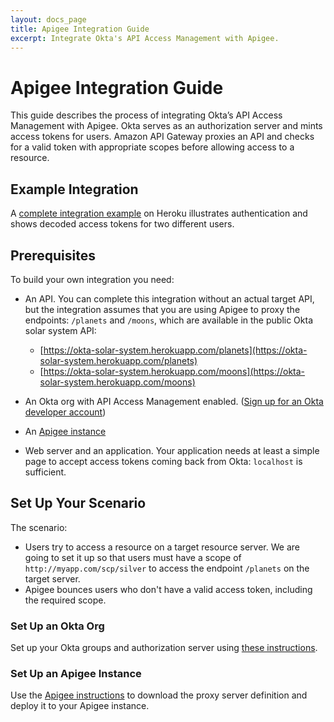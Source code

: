 ```yaml
---
layout: docs_page
title: Apigee Integration Guide
excerpt: Integrate Okta's API Access Management with Apigee.
---
```

# Apigee Integration Guide

This guide describes the process of integrating Okta’s API Access Management with Apigee. Okta serves as an authorization server and mints access tokens for users. Amazon API Gateway proxies an API and checks for a valid token with appropriate scopes before allowing access to a resource.

## Example Integration

A [complete integration example](https://okta-api-am.herokuapp.com/apigee) on Heroku illustrates authentication and shows decoded access tokens for two different users.

## Prerequisites

To build your own integration you need:

* An API. You can complete this integration without an actual target API, but the integration assumes that you are using Apigee to proxy the endpoints: `/planets` and `/moons`, which are available in the public Okta solar system API:
    * [https://okta-solar-system.herokuapp.com/planets](https://okta-solar-system.herokuapp.com/planets)
    * [https://okta-solar-system.herokuapp.com/moons](https://okta-solar-system.herokuapp.com/moons)

* An Okta org with API Access Management enabled. ([Sign up for an Okta developer account](https://developer.okta.com/signup/))
* An [Apigee instance](https://login.apigee.com/sign__up)
* Web server and an application. Your application needs at least a simple page to accept access tokens coming back from Okta: `localhost` is sufficient.

## Set Up Your Scenario

The scenario:

* Users try to access a resource on a target resource server. We are going to set it up so that users must have a scope of `http://myapp.com/scp/silver` to access the endpoint `/planets` on the target server.
* Apigee bounces users who don't have a valid access token, including the required scope.

### Set Up an Okta Org

Set up your Okta groups and authorization server using [these instructions](/docs/integration-guides/setting-up-okta-for-integration-examples).

### Set Up an Apigee Instance

Use the [Apigee instructions](https://github.com/tom-smith-okta/okta-apigee) to download the proxy server definition and deploy it to your Apigee instance.
